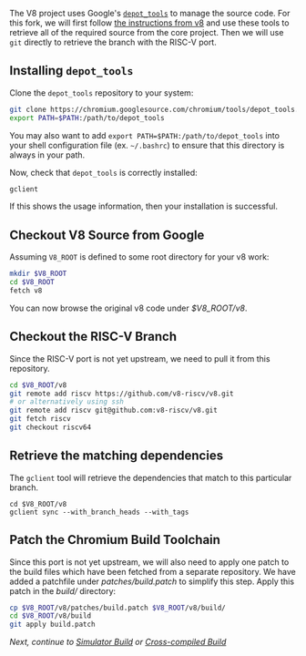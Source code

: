 The V8 project uses Google's [`depot_tools`](https://commondatastorage.googleapis.com/chrome-infra-docs/flat/depot_tools/docs/html/depot_tools_tutorial.html#_setting_up) to manage the source code. For this fork, we will first follow [the instructions from v8](https://v8.dev/docs/source-code) and use these tools to retrieve all of the required source from the core project. Then we will use `git` directly to retrieve the branch with the RISC-V port.

## Installing `depot_tools`

Clone the `depot_tools` repository to your system:

```bash
git clone https://chromium.googlesource.com/chromium/tools/depot_tools.git
export PATH=$PATH:/path/to/depot_tools
```

You may also want to add `export PATH=$PATH:/path/to/depot_tools` into your shell configuration file (ex. `~/.bashrc`) to ensure that this directory is always in your path.

Now, check that `depot_tools` is correctly installed:

```bash
gclient
```
If this shows the usage information, then your installation is successful.

## Checkout V8 Source from Google

Assuming `V8_ROOT` is defined to some root directory for your v8 work:
```bash
mkdir $V8_ROOT
cd $V8_ROOT
fetch v8
```
You can now browse the original v8 code under _$V8_ROOT/v8_.

## Checkout the RISC-V Branch

Since the RISC-V port is not yet upstream, we need to pull it from this repository.

```bash
cd $V8_ROOT/v8
git remote add riscv https://github.com/v8-riscv/v8.git
# or alternatively using ssh
git remote add riscv git@github.com:v8-riscv/v8.git
git fetch riscv
git checkout riscv64
```

## Retrieve the matching dependencies

The `gclient` tool will retrieve the dependencies that match to this particular branch.

```
cd $V8_ROOT/v8
gclient sync --with_branch_heads --with_tags
```

## Patch the Chromium Build Toolchain

Since this port is not yet upstream, we will also need to apply one patch to the build files which have been fetched from a separate repository. We have added a patchfile under _patches/build.patch_ to simplify this step. Apply this patch in the _build/_ directory:

```bash
cp $V8_ROOT/v8/patches/build.patch $V8_ROOT/v8/build/
cd $V8_ROOT/v8/build
git apply build.patch
```

_Next, continue to [Simulator Build](Simulator-Build) or [Cross-compiled Build](Cross-compiled-Build)_